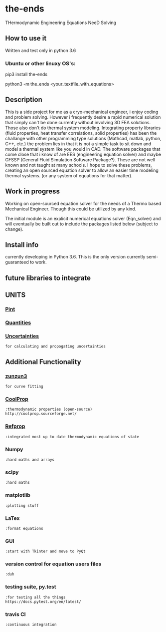 # the-ends
THermodynamic Engineering Equations NeeD Solving

## How to use it

Written and test only in python 3.6

### Ubuntu or other linuxy OS's:

pip3 install the-ends

python3 -m the_ends <your_textfile_with_equations>

## Description
This is a side project for me as a cryo-mechanical engineer, i enjoy coding and problem solving. However i frequently desire a rapid numerical solution that simply can't be done currently without involving 3D FEA solutions. Those also don't do thermal system modeling. Integrating property libraries (fluid properties, heat transfer correlations, solid properties) has been the challange with other programming type solutions (Mathcad, matlab, python, C++, etc.) the problem lies in that it is not a simple task to sit down and model a thermal system like you would in CAD. The software packages that come close that i know of are EES (engineering equation solver) and maybe GFSSP (General Fluid Simulation Software Package?). These are not well known and not taught at many schools. I hope to solve these problems, creating an open sourced equation solver to allow an easier time modeling thermal systems. (or any system of equations for that matter). 

## Work in progress
Working on open-sourced equation solver for the needs of a Thermo based Mechanical Engineer.
Though this could be utilized by any kind.



The initial module is an explicit numerical equations solver (Eqn_solver) and will eventually be built out to include the packages listed below (subject to change).

## Install info
currently developing in Python 3.6. This is the only version currently semi-guaranteed to work.


## future libraries to integrate
## UNITS

### [Pint](https://github.com/hgrecco/pint)

### [Quantities](https://github.com/python-quantities/python-quantities)

### [Uncertainties](https://github.com/lebigot/uncertainties/)
    for calculating and propogating uncertainties

## Additional Functionality
### [zunzun3](https://github.com/zunzun/pyeq3)
    for curve fitting
    
### [CoolProp](https://github.com/CoolProp/CoolProp)
    :thermodynamic properties (open-source)
    http://coolprop.sourceforge.net/

### [Refprop](https://www.nist.gov/srd/refprop)
    :integrated most up to date thermodynamic equations of state

### Numpy
    :hard maths and arrays
    
### scipy
    :hard maths

### matplotlib
    :plotting stuff

### LaTex 
    :format equations

### GUI
    :start with Tkinter and move to PyQt

### version control for equation users files
    :duh

### testing suite, py.test
    :for testing all the things
    https://docs.pytest.org/en/latest/

### travis CI
    :continuous integration


